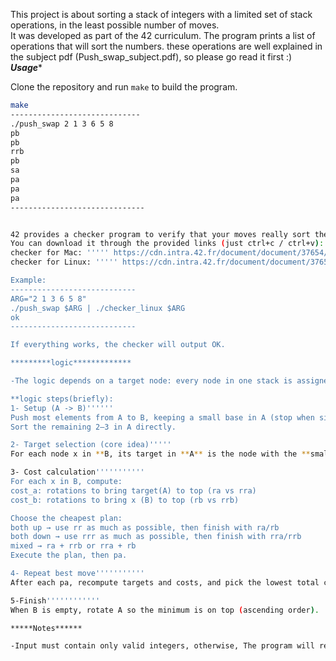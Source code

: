 This project is about sorting a stack of integers with a limited set of stack operations, in the least possible number of moves.  
It was developed as part of the 42 curriculum.
The program prints a list of operations that will sort the numbers.
these operations are well explained in the subject pdf (Push_swap_subject.pdf), so please go read it first :)
*****Usage******

Clone the repository and run `make` to build the program.

```bash
make
-----------------------------
./push_swap 2 1 3 6 5 8
pb
pb
rrb
pb
sa
pa
pa
pa
------------------------------


42 provides a checker program to verify that your moves really sort the stack.
You can download it through the provided links (just ctrl+c / ctrl+v):
checker for Mac: ''''' https://cdn.intra.42.fr/document/document/37654/checker_Mac '''''''
checker for Linux: ''''' https://cdn.intra.42.fr/document/document/37655/checker_linux ''''''

Example:
----------------------------
ARG="2 1 3 6 5 8"
./push_swap $ARG | ./checker_linux $ARG
ok
----------------------------

If everything works, the checker will output OK.

*********logic*************

-The logic depends on a target node: every node in one stack is assigned a target in the other stack.

**logic steps(briefly):
1- Setup (A -> B)''''''
Push most elements from A to B, keeping a small base in A (stop when size(A) <= 3).
Sort the remaining 2–3 in A directly.

2- Target selection (core idea)'''''
For each node x in **B, its target in **A** is the node with the **smallest index greater than x**. If none exists, the target is the **minimum** in **A**. Inserting x` just above its target keeps A ordered.

3- Cost calculation'''''''''''
For each x in B, compute:
cost_a: rotations to bring target(A) to top (ra vs rra)
cost_b: rotations to bring x (B) to top (rb vs rrb)

Choose the cheapest plan:
both up → use rr as much as possible, then finish with ra/rb
both down → use rrr as much as possible, then finish with rra/rrb
mixed → ra + rrb or rra + rb
Execute the plan, then pa.

4- Repeat best move'''''''''''
After each pa, recompute targets and costs, and pick the lowest total cost node in B next.

5-Finish''''''''''''
When B is empty, rotate A so the minimum is on top (ascending order).

*****Notes******

-Input must contain only valid integers, otherwise, The program will return an error message if the input is invalid (non-numeric, duplicates, out of int range).
